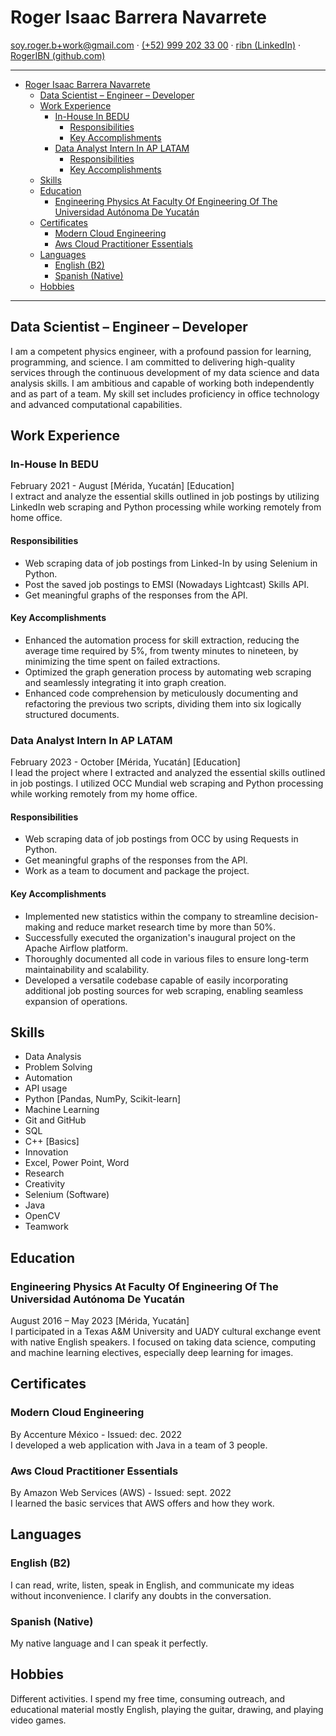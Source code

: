 # Roger Isaac Barrera Navarrete

<soy.roger.b+work@gmail.com> · [(+52) 999 202 33 00](wa.link/q98ym0) · [ribn (LinkedIn)](www.linkedin.com/in/ribn) · [RogerIBN (github.com)](https://github.com/RogerIBN)

---

- [Roger Isaac Barrera Navarrete](#roger-isaac-barrera-navarrete)
  - [Data Scientist – Engineer – Developer](#data-scientist--engineer--developer)
  - [Work Experience](#work-experience)
    - [In-House In BEDU](#in-house-in-bedu)
      - [Responsibilities](#responsibilities)
      - [Key Accomplishments](#key-accomplishments)
    - [Data Analyst Intern In AP LATAM](#data-analyst-intern-in-ap-latam)
      - [Responsibilities](#responsibilities-1)
      - [Key Accomplishments](#key-accomplishments-1)
  - [Skills](#skills)
  - [Education](#education)
    - [Engineering Physics At Faculty Of Engineering Of The Universidad Autónoma De Yucatán](#engineering-physics-at-faculty-of-engineering-of-the-universidad-autónoma-de-yucatán)
  - [Certificates](#certificates)
    - [Modern Cloud Engineering](#modern-cloud-engineering)
    - [Aws Cloud Practitioner Essentials](#aws-cloud-practitioner-essentials)
  - [Languages](#languages)
    - [English (B2)](#english-b2)
    - [Spanish (Native)](#spanish-native)
  - [Hobbies](#hobbies)

---

## Data Scientist – Engineer – Developer

I am a competent physics engineer, with a profound passion for learning, programming, and science. I am committed to delivering high-quality services through the continuous development of my data science and data analysis skills. I am ambitious and capable of working both independently and as part of a team. My skill set includes proficiency in office technology and advanced computational capabilities.

## Work Experience

### In-House In BEDU

February 2021 - August \[Mérida, Yucatán\] \[Education\]\
I extract and analyze the essential skills outlined in job postings by utilizing LinkedIn web scraping and Python processing while working remotely from home office.

#### Responsibilities

- Web scraping data of job postings from Linked-In by using Selenium in Python.
- Post the saved job postings to EMSI (Nowadays Lightcast) Skills API.
- Get meaningful graphs of the responses from the API.

#### Key Accomplishments

- Enhanced the automation process for skill extraction, reducing the average time required by $5\%$, from twenty minutes to nineteen, by minimizing the time spent on failed extractions.
- Optimized the graph generation process by automating web scraping and seamlessly integrating it into graph creation.
- Enhanced code comprehension by meticulously documenting and refactoring the previous two scripts, dividing them into six logically structured documents.

### Data Analyst Intern In AP LATAM

February 2023 - October \[Mérida, Yucatán\] \[Education\]\
I lead the project where I extracted and analyzed the essential skills outlined in job postings. I utilized OCC Mundial web scraping and Python processing while working remotely from my home office.

#### Responsibilities

- Web scraping data of job postings from OCC by using Requests in Python.
- Get meaningful graphs of the responses from the API.
- Work as a team to document and package the project.

#### Key Accomplishments

- Implemented new statistics within the company to streamline decision-making and reduce market research time by more than 50%.
- Successfully executed the organization's inaugural project on the Apache Airflow platform.
- Thoroughly documented all code in various files to ensure long-term maintainability and scalability.
- Developed a versatile codebase capable of easily incorporating additional job posting sources for web scraping, enabling seamless expansion of operations.

## Skills

- Data Analysis
- Problem Solving
- Automation
- API usage
- Python \[Pandas, NumPy, Scikit-learn\]
- Machine Learning
- Git and GitHub
- SQL
- C++ \[Basics\]
- Innovation
- Excel, Power Point, Word
- Research
- Creativity
- Selenium (Software)
- Java
- OpenCV
- Teamwork

## Education

### Engineering Physics At Faculty Of Engineering Of The Universidad Autónoma De Yucatán

August 2016 – May 2023 \[Mérida, Yucatán\]\
I participated in a Texas A&M University and UADY cultural exchange event with native English speakers. I focused on taking data science, computing and machine learning electives, especially deep learning for images.

## Certificates

### Modern Cloud Engineering

By Accenture México - Issued: dec. 2022\
I developed a web application with Java in a team of 3 people.

### Aws Cloud Practitioner Essentials

By Amazon Web Services (AWS) - Issued: sept. 2022\
I learned the basic services that AWS offers and how they work.

## Languages

### English (B2)

I can read, write, listen, speak in English, and communicate my ideas without inconvenience. I clarify any doubts in the conversation.

### Spanish (Native)

My native language and I can speak it perfectly.

## Hobbies

Different activities. I spend my free time, consuming outreach, and educational material mostly English, playing the guitar, drawing, and playing video games.
